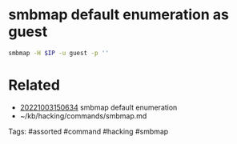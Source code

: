 # smbmap default enumeration as guest
```bash
smbmap -H $IP -u guest -p ''
```

# Related
- [20221003150634](/zet/20221003150634/README.md) smbmap default enumeration
- ~/kb/hacking/commands/smbmap.md

Tags:
    #assorted #command #hacking #smbmap

